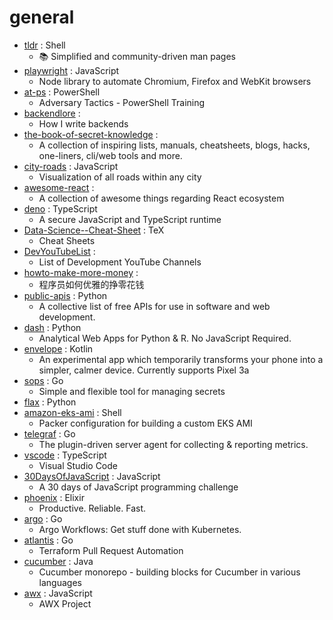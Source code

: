 # general
- [tldr](https://github.com/tldr-pages/tldr) : Shell
  - 📚 Simplified and community-driven man pages
- [playwright](https://github.com/microsoft/playwright) : JavaScript
  - Node library to automate Chromium, Firefox and WebKit browsers
- [at-ps](https://github.com/specterops/at-ps) : PowerShell
  - Adversary Tactics - PowerShell Training
- [backendlore](https://github.com/fpereiro/backendlore) : 
  - How I write backends
- [the-book-of-secret-knowledge](https://github.com/trimstray/the-book-of-secret-knowledge) : 
  - A collection of inspiring lists, manuals, cheatsheets, blogs, hacks, one-liners, cli/web tools and more.
- [city-roads](https://github.com/anvaka/city-roads) : JavaScript
  - Visualization of all roads within any city
- [awesome-react](https://github.com/enaqx/awesome-react) : 
  - A collection of awesome things regarding React ecosystem
- [deno](https://github.com/denoland/deno) : TypeScript
  - A secure JavaScript and TypeScript runtime
- [Data-Science--Cheat-Sheet](https://github.com/abhat222/Data-Science--Cheat-Sheet) : TeX
  - Cheat Sheets
- [DevYouTubeList](https://github.com/ErikCH/DevYouTubeList) : 
  - List of Development YouTube Channels
- [howto-make-more-money](https://github.com/easychen/howto-make-more-money) : 
  - 程序员如何优雅的挣零花钱
- [public-apis](https://github.com/public-apis/public-apis) : Python
  - A collective list of free APIs for use in software and web development.
- [dash](https://github.com/plotly/dash) : Python
  - Analytical Web Apps for Python & R. No JavaScript Required.
- [envelope](https://github.com/specialprojects-experiments/envelope) : Kotlin
  - An experimental app which temporarily transforms your phone into a simpler, calmer device. Currently supports Pixel 3a
- [sops](https://github.com/mozilla/sops) : Go
  - Simple and flexible tool for managing secrets
- [flax](https://github.com/google-research/flax) : Python
- [amazon-eks-ami](https://github.com/awslabs/amazon-eks-ami) : Shell
  - Packer configuration for building a custom EKS AMI
- [telegraf](https://github.com/influxdata/telegraf) : Go
  - The plugin-driven server agent for collecting & reporting metrics.
- [vscode](https://github.com/microsoft/vscode) : TypeScript
  - Visual Studio Code
- [30DaysOfJavaScript](https://github.com/Asabeneh/30DaysOfJavaScript) : JavaScript
  - A 30 days of JavaScript programming challenge
- [phoenix](https://github.com/phoenixframework/phoenix) : Elixir
  - Productive. Reliable. Fast.
- [argo](https://github.com/argoproj/argo) : Go
  - Argo Workflows: Get stuff done with Kubernetes.
- [atlantis](https://github.com/runatlantis/atlantis) : Go
  - Terraform Pull Request Automation
- [cucumber](https://github.com/cucumber/cucumber) : Java
  - Cucumber monorepo - building blocks for Cucumber in various languages
- [awx](https://github.com/ansible/awx) : JavaScript
  - AWX Project
